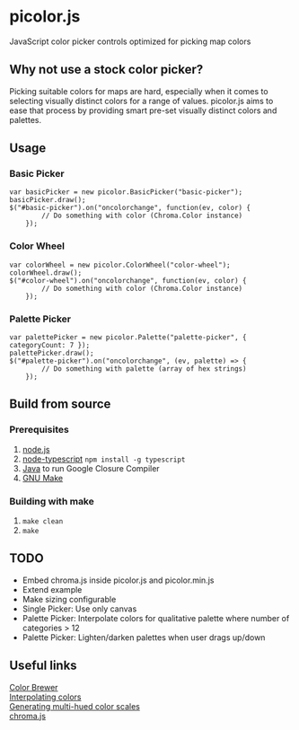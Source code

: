 # picolor.js  
JavaScript color picker controls optimized for picking map colors  

## Why not use a stock color picker?  
Picking suitable colors for maps are hard, especially when it comes to selecting visually distinct colors for a range of values. picolor.js aims to ease that process by providing smart pre-set visually distinct colors and palettes.  

## Usage  

### Basic Picker  
	var basicPicker = new picolor.BasicPicker("basic-picker");  
	basicPicker.draw();  
	$("#basic-picker").on("oncolorchange", function(ev, color) {   
			// Do something with color (Chroma.Color instance)  
		});  

### Color Wheel  
	var colorWheel = new picolor.ColorWheel("color-wheel");  
	colorWheel.draw();  
	$("#color-wheel").on("oncolorchange", function(ev, color) {  
			// Do something with color (Chroma.Color instance)  
		});  

### Palette Picker  
	var palettePicker = new picolor.Palette("palette-picker", { categoryCount: 7 });  
	palettePicker.draw();  
	$("#palette-picker").on("oncolorchange", (ev, palette) => {   
			// Do something with palette (array of hex strings)  
		});  

## Build from source  

### Prerequisites  
1. [node.js](https://nodejs.org/)  
2. [node-typescript](https://www.npmjs.com/package/node-typescript) `npm install -g typescript`  
3. [Java](https://java.com/en/download/) to run Google Closure Compiler  
4. [GNU Make](https://www.gnu.org/software/make/)  

### Building with make   
1. `make clean`  
2. `make`  

## TODO  
- Embed chroma.js inside picolor.js and picolor.min.js  
- Extend example  
- Make sizing configurable  
- Single Picker: Use only canvas  
- Palette Picker: Interpolate colors for qualitative palette where number of categories > 12  
- Palette Picker: Lighten/darken palettes when user drags up/down  

## Useful links  
[Color Brewer](http://colorbrewer2.com/)  
[Interpolating colors](https://vis4.net/blog/posts/avoid-equidistant-hsv-colors/)  
[Generating multi-hued color scales](https://vis4.net/blog/posts/mastering-multi-hued-color-scales/)  
[chroma.js](https://github.com/gka/chroma.js)  
